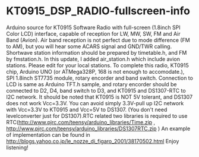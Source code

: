 KT0915_DSP_RADIO-fullscreen-info
================================

Arduino source for KT0915 Software Radio with full-screen (1.8inch SPI Color LCD) interface, capable of reception for LW, MW, SW, FM and Air Band (Avion). Air band reception is not perfect due to mode difference (FM to AM), but you will hear some ACARS signal and GND/TWR calling. Shortwave station information should be prepared by timetable.h, and FM by fmstation.h.
In this update, I added air_station.h which include avion stations. Please edit for your local stations.
To complete this radio, KT0915 chip, Arduino UNO (or ATMega328P, 168 is not enough to accomodate.), SPI 1.8inch ST7735
module, rotary encorder and band switch. Connection to LCD is same as Arduino TFT.h sample, and rotary encorder should be 
connected to D2, D4, band switch to D3, and KT0915 and DS1307-RTC to I2C network. It should be noted that KT0915
is NOT 5V tolerant, and DS1307 does not work Vcc=3.3V. You can avoid simply 3.3V-pull up I2C network with Vcc=3.3V to
KT0915 and Vcc=5V to DS1307. (You don't need levelconverter just for DS1307).RTC related two libraries is required to use RTC(http://www.pjrc.com/teensy/arduino_libraries/Time.zip , http://www.pjrc.com/teensy/arduino_libraries/DS1307RTC.zip ) An example of implementation can be found in http://blogs.yahoo.co.jp/le_nozze_di_figaro_2001/38170502.html 
Enjoy listening! 
